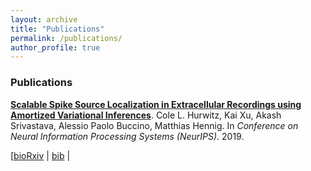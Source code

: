 ```yaml
---
layout: archive
title: "Publications"
permalink: /publications/
author_profile: true
---
```


### Publications
<p>
<a href="https://arxiv.org/abs/1905.12375"><b>Scalable Spike Source Localization in Extracellular Recordings using Amortized Variational Inferences</b></a>.&nbsp;Cole L. Hurwitz, Kai Xu, Akash Srivastava, Alessio Paolo Buccino, Matthias Hennig. In <i>Conference on Neural Information Processing Systems (NeurIPS)</i>.  2019.
</p>

<p>
   [<a href="https://www.biorxiv.org/content/10.1101/656389v1">bioRxiv</a>
	| <a href="javascript:toggle('bibhurwitz19localize', 'bib_link_hurwitz19localize', 'bib')"  id="bib_link_srivastava17lda">bib</a>
	| <a href="javascript:toggle('abshurwitz19localize', 'abs_link_hurwitz19localize', 'abstract')" 
 ]
</p>

<div id="divhurwitz19localize"></div>
<div style="display:none;" id="abshurwitz19localize"><div class="abstract">Extracellular recordings using modern, dense probes provide detailed footprints of action potentials (spikes) from thousands of neurons simultaneously. Inferring the activity of single neurons from these recordings, however, is a complex blind source separation problem, complicated both by the high intrinsic data dimensionality and large data volume. Despite these complications, dense probes can allow for the estimation of a spike's source location, a powerful feature for determining the firing neuron's position and identity in the recording. Here we present a novel, generative model for inferring the source of individual spikes given observed electrical traces. To allow for scalable, efficient inference, we implement our model as a variational autoencoder and perform amortized variational inference. We evaluate our method on biophysically realistic simulated datasets, showing that our method outperforms heuristic localization methods such as center of mass and can improve spike sorting performance significantly. We further apply our model to real data to show that it is an effective, interpretable tool for analyzing large-scale extracellular recordings.</div></div>

<div style="display:none;" id="bibhurwitz19localize"><pre class="bibtex">@article{hurwitz2019scalable,
  title={Scalable Spike Source Localization in Extracellular Recordings using Amortized Variational Inference},
  author={Hurwitz, Cole L and Xu, Kai and Srivastava, Akash and Buccino, Alessio Paolo and Hennig, Matthias},
  journal={arXiv preprint arXiv:1905.12375},
  year={2019}
}
</pre></div>
